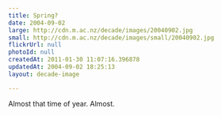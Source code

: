 ```yaml
---
title: Spring?
date: 2004-09-02
large: http://cdn.m.ac.nz/decade/images/20040902.jpg
small: http://cdn.m.ac.nz/decade/images/small/20040902.jpg
flickrUrl: null
photoId: null
createdAt: 2011-01-30 11:07:16.396878
updatedAt: 2004-09-02 18:25:13
layout: decade-image

---
```

Almost that time of year. Almost.
